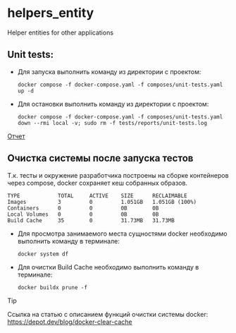 # helpers_entity
Helper entities for other applications

## Unit tests:
* Для запуска выполнить команду из директории с проектом:
  ```shell
  docker compose -f docker-compose.yaml -f composes/unit-tests.yaml up -d
  ```
* Для остановки выполнить команду из директории с проектом:
  ```shell
  docker compose -f docker-compose.yaml -f composes/unit-tests.yaml down --rmi local -v; sudo rm -f tests/reports/unit-tests.log
  ```
[Отчет](./tests/reports/unit-tests.html)

## Очистка системы после запуска тестов
Т.к. тесты и окружение разработчика построены на сборке контейнеров через compose, docker сохраняет кеш собранных
образов.
```
TYPE            TOTAL     ACTIVE    SIZE      RECLAIMABLE
Images          3         0         1.051GB   1.051GB (100%)
Containers      0         0         0B        0B
Local Volumes   0         0         0B        0B
Build Cache     35        0         31.73MB   31.73MB
```
* Для просмотра занимаемого места сущностями docker необходимо выполнить команду в терминале:
    ```shell
    docker system df
    ```
* Для очистки Build Cache необходимо выполнить команду в терминале:
    ```shell
    docker buildx prune -f
    ```
> [!TIP]
> Ссылка на статью с описанием функций очистки системы docker: https://depot.dev/blog/docker-clear-cache